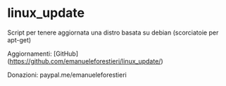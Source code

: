 # linux_update #

Script per tenere aggiornata una distro basata su debian (scorciatoie per apt-get)  

Aggiornamenti: [GitHub] (https://github.com/emanueleforestieri/linux_update/)  

Donazioni: paypal.me/emanueleforestieri

